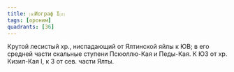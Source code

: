 ```yaml
---
title: ⒜Иограф I⒵
tags: [ороним]
quadrants: [З6]
---
```


Крутой лесистый хр., ниспадающий от Ялтинской яйлы к ЮВ; в его средней части
скальные ступени Пскюллю-Кая и Педы-Кая. К ЮЗ от хр. Кизил-Кая I, к З от сев.
части Ялты.
